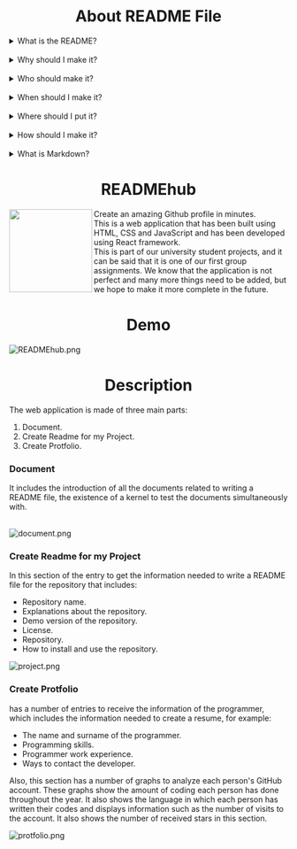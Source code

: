 <h1 align="center">About README File</h1>
<details><summary>What is the README?</summary><br clear="both">A README is a text file that introduces and explains a project. It contains information that is commonly required to understand what the project is about.</details><br clear="both">

<details><br clear="both"><summary>Why should I make it?</summary>It's an easy way to answer questions that your audience will likely have regarding how to install and use your project and also how to collaborate with you.</details>
<br clear="both">

<details><br clear="both"><summary>Who should make it?</summary>Anyone who is working on a programming project, especially if you want others to use it or contribute.</details>
<br clear="both">

<details><br clear="both"><summary>When should I make it?</summary>Definitely before you show a project to other people or make it public. You might want to get into the habit of making it the first file you create in a new project.</details>
<br clear="both">

<details><br clear="both"><summary>Where should I put it?</summary>In the top level directory of the project. This is where someone who is new to your project will start out. Code hosting services such as GitHub, Bitbucket, and GitLab will also look for your README and display it along with the list of files and directories in your project.</details>
<br clear="both">

<details><br clear="both"><summary>How should I make it?</summary><br clear="both">While READMEs can be written in any text file format, the most common one that is used nowadays is Markdown. It allows you to add some lightweight formatting.</details>
<br clear="both">

<details><br clear="both"><summary>What is Markdown?</summary><br clear="both"><img align="left" height="150" src="https://i.postimg.cc/NMxN17YF/Markdown-mark-svg.png"  />Markdown is a markup language just like HTML, allowing you to format your online content in plain text. While some prefer to use it in order to publish content with the .md or .markdown output, others prefer it purely for the writing experience it offers.<br>Users with a tech background tend to love the smooth writing experience it offers, as it allows both writing and formatting to flow in a similar way as the coding way. However, not everyone is used to or fond of this experience.<br>This is because learning Markdown from scratch is not easy, and this is especially true if you have never coded before. Not only do you have to learn formatting with syntax, but you also have to learn a whole new writing experience. This usually requires a big change in one's writing habits.</details>

<h1 align="center">READMEhub</h1>
<img align="left" height="150" src="https://i.postimg.cc/mrCddSLB/favicon.png"  /><p align="left">Create an amazing Github profile in minutes.<br>
This is a web application that has been built using HTML, CSS and JavaScript and has been developed using React framework.<br>
This is part of our university student projects, and it can be said that it is one of our first group assignments. We know that the application is not perfect and many more things need to be added, but we hope to make it more complete in the future.</p>

<h1 align="center">Demo</h1>

![READMEhub.png](https://i.postimg.cc/J4PGpLS8/READMEhub.png)

<h1 align="center">Description</h1>

The web application is made of three main parts:
1. Document.
2. Create Readme for my Project.
3. Create Protfolio.

<h3>Document</h3>
It includes the introduction of all the documents related to writing a README file, the existence of a kernel to test the documents simultaneously with.<br><br>

![document.png](https://i.postimg.cc/T1MV06LG/document.png)

<h3>Create Readme for my Project</h3>
In this section of the entry to get the information needed to write a README file for the repository that includes:

- Repository name.
- Explanations about the repository.
- Demo version of the repository.
- License.
- Repository.
- How to install and use the repository.

![project.png](https://i.postimg.cc/QC8pwqbn/project.png)

<h3>Create Protfolio</h3>
has a number of entries to receive the information of the programmer, which includes the information needed to create a resume, for example:

- The name and surname of the programmer.
- Programming skills.
- Programmer work experience.
- Ways to contact the developer.

Also, this section has a number of graphs to analyze each person's GitHub account. These graphs show the amount of coding each person has done throughout the year. It also shows the language in which each person has written their codes and displays information such as the number of visits to the account. It also shows the number of received stars in this section.

![protfolio.png](https://i.postimg.cc/SKzFY6c5/protfolio.png)